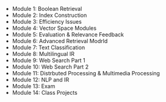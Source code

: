 - Module 1: Boolean Retrieval
- Module 2: Index Construction
- Module 3: Efficiency Issues
- Module 4: Vector Space Modules
- Module 5: Evaluation & Relevance Feedback
- Module 6: Advanced Retrieval Modrld
- Module 7: Text Classification
- Module 8: Multilingual IR
- Module 9: Web Search Part 1
- Module 10: Web Search Part 2
- Module 11: Distrbuted Processing & Multimedia Processing
- Module 12: NLP and IR
- Module 13: Exam
- Module 14: Class Projects
